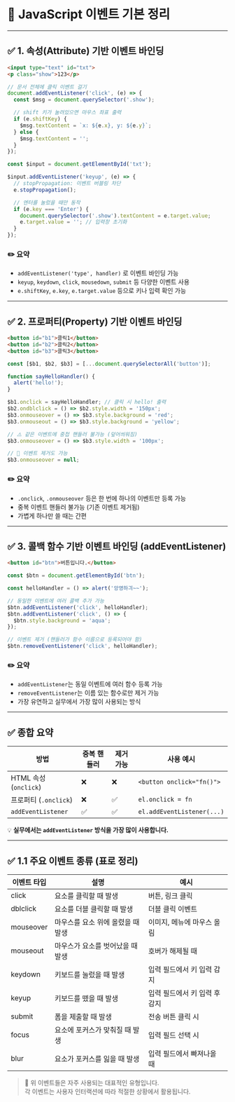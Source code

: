 # 🎯 JavaScript 이벤트 기본 정리

---

## ✅ 1. 속성(Attribute) 기반 이벤트 바인딩

```html
<input type="text" id="txt">
<p class="show">123</p>
```

```js
// 문서 전체에 클릭 이벤트 걸기
document.addEventListener('click', (e) => {
  const $msg = document.querySelector('.show');

  // shift 키가 눌려있으면 마우스 좌표 출력
  if (e.shiftKey) {
    $msg.textContent = `x: ${e.x}, y: ${e.y}`;
  } else {
    $msg.textContent = '';
  }
});

const $input = document.getElementById('txt');

$input.addEventListener('keyup', (e) => {
  // stopPropagation: 이벤트 버블링 차단
  e.stopPropagation();

  // 엔터를 눌렀을 때만 동작
  if (e.key === 'Enter') {
    document.querySelector('.show').textContent = e.target.value;
    e.target.value = ''; // 입력창 초기화
  }
});
```

### ✏️ 요약
- `addEventListener('type', handler)` 로 이벤트 바인딩 가능
- `keyup`, `keydown`, `click`, `mousedown`, `submit` 등 다양한 이벤트 사용
- `e.shiftKey`, `e.key`, `e.target.value` 등으로 키나 입력 확인 가능

---

## ✅ 2. 프로퍼티(Property) 기반 이벤트 바인딩

```html
<button id="b1">클릭1</button>
<button id="b2">클릭2</button>
<button id="b3">클릭3</button>
```

```js
const [$b1, $b2, $b3] = [...document.querySelectorAll('button')];

function sayHelloHandler() {
  alert('hello!');
}

$b1.onclick = sayHelloHandler; // 클릭 시 hello! 출력
$b2.ondblclick = () => $b2.style.width = '150px';
$b3.onmouseover = () => $b3.style.background = 'red';
$b3.onmouseout = () => $b3.style.background = 'yellow';

// ⚠️ 같은 이벤트에 중첩 핸들러 불가능 (덮어씌워짐)
$b3.onmouseover = () => $b3.style.width = '100px';

// 🔄 이벤트 제거도 가능
$b3.onmouseover = null;
```

### ✏️ 요약
- `.onclick`, `.onmouseover` 등은 한 번에 하나의 이벤트만 등록 가능
- 중복 이벤트 핸들러 불가능 (기존 이벤트 제거됨)
- 가볍게 하나만 쓸 때는 간편

---

## ✅ 3. 콜백 함수 기반 이벤트 바인딩 (addEventListener)

```html
<button id="btn">버튼입니다.</button>
```

```js
const $btn = document.getElementById('btn');

const helloHandler = () => alert('앙영하긔~~');

// 동일한 이벤트에 여러 콜백 추가 가능
$btn.addEventListener('click', helloHandler);
$btn.addEventListener('click', () => {
  $btn.style.background = 'aqua';
});

// 이벤트 제거 (핸들러가 함수 이름으로 등록되어야 함)
$btn.removeEventListener('click', helloHandler);
```

### ✏️ 요약
- `addEventListener`는 동일 이벤트에 여러 함수 등록 가능
- `removeEventListener`는 이름 있는 함수로만 제거 가능
- 가장 유연하고 실무에서 가장 많이 사용되는 방식

---

## ✅ 종합 요약

| 방법                     | 중복 핸들러 | 제거 가능 | 사용 예시                    |
|------------------------|------------|-----------|-----------------------------|
| HTML 속성 (`onclick`)     | ❌          | ❌         | `<button onclick="fn()">`    |
| 프로퍼티 (`.onclick`)     | ❌          | ✅         | `el.onclick = fn`            |
| `addEventListener`     | ✅          | ✅         | `el.addEventListener(...)`   |

💡 **실무에서는 `addEventListener` 방식을 가장 많이 사용합니다.**

---

## ✅ 1.1 주요 이벤트 종류 (표로 정리)

| 이벤트 타입 | 설명                                 | 예시                      |
|--------------|--------------------------------------|---------------------------|
| click        | 요소를 클릭할 때 발생                | 버튼, 링크 클릭           |
| dblclick     | 요소를 더블 클릭할 때 발생           | 더블 클릭 이벤트         |
| mouseover    | 마우스를 요소 위에 올렸을 때 발생     | 이미지, 메뉴에 마우스 올림 |
| mouseout     | 마우스가 요소를 벗어났을 때 발생      | 호버가 해제될 때          |
| keydown      | 키보드를 눌렀을 때 발생              | 입력 필드에서 키 입력 감지 |
| keyup        | 키보드를 뗐을 때 발생                | 입력 필드에서 키 입력 후 감지 |
| submit       | 폼을 제출할 때 발생                 | 전송 버튼 클릭 시         |
| focus        | 요소에 포커스가 맞춰질 때 발생        | 입력 필드 선택 시         |
| blur         | 요소가 포커스를 잃을 때 발생         | 입력 필드에서 빠져나올 때  |

> 📝 위 이벤트들은 자주 사용되는 대표적인 유형입니다.  
> 각 이벤트는 사용자 인터랙션에 따라 적절한 상황에서 활용됩니다.
